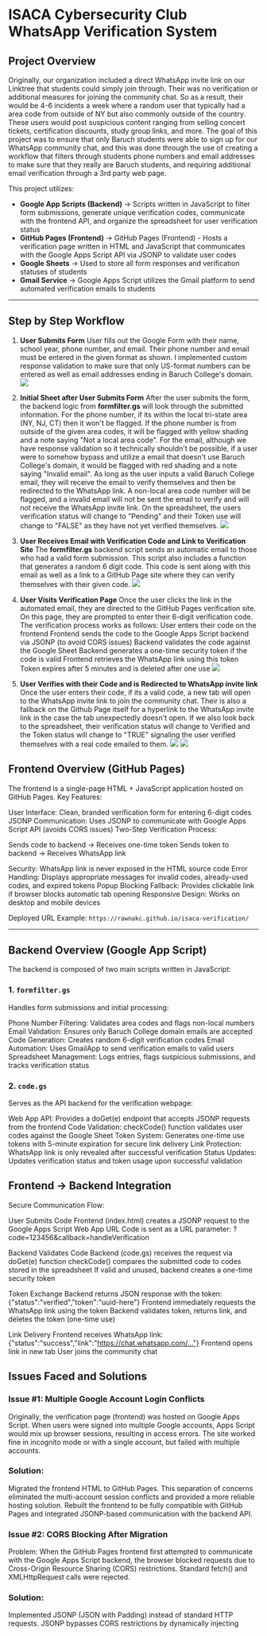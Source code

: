 # ISACA Cybersecurity Club WhatsApp Verification System   

## Project Overview
Originally, our organization included a  direct WhatsApp invite link on our Linktree that students could simply join through. Their was no verification or additional measures for joining the community chat. 
So as a result, their would be 4-6 incidents a week where a random user that typically had a area code from outside of NY but also commonly outside of the country. These users would post suspicious content ranging from selling concert tickets, certification discounts, study group links, and more.
The goal of this project was to ensure that only Baruch students were able to sign up for our WhatsApp community chat, and this was done through the use of creating a workflow that filters through students phone numbers and email addresses to make sure that they really are Baruch students, and requiring additional email verification through a 3rd party web page.

This project utilizes:
- **Google App Scripts (Backend)** -> Scripts written in JavaScript to filter form submissions, generate unique verification codes, communicate with the frontend API, and organize the spreadsheet for user verification status
- **GitHub Pages (Frontend)** -> GitHub Pages (Frontend) - Hosts a verification page written in HTML and JavaScript that communicates with the Google Apps Script API via JSONP to validate user codes
- **Google Sheets** -> Used to store all form responses and verification statuses of students
- **Gmail Service** -> Google Apps Script utilizes the Gmail platform to send automated verification emails to students
---

## Step by Step Workflow 

1. **User Submits Form**
   User fills out the Google Form with their name, school year, phone number, and email. Their phone number and email must be entered in the given format as shown. I implemented custom response validation to make sure that only US-format numbers can be entered as well as email addresses ending in Baruch College's domain.
    ![](formquestions.png)

2. **Initial Sheet after User Submits Form**
   After the user submits the form, the backend logic from **formfilter.gs** will look through the submitted information.
   For the phone number, if its within the local tri-state area (NY, NJ, CT) then it won't be flagged. If the phone number is from outside of the given area codes, it will be flagged with yellow shading and a note saying "Not a local area code".
   For the email, although we have response validation so it technically shouldn't be possible, if a user were to somehow bypass and utilize a email that doesn't use Baruch College's domain, it would be flagged with red shading and a note saying "Invalid email".
   As long as the user inputs a valid Baruch College email, they will receive the email to verify themselves and then be redirected to the WhatsApp link. A non-local area code number will be flagged, and a invalid email will not be sent the email to verify and will not receive the WhatsApp invite link.
   On the spreadsheet, the users verification status will change to "Pending" and their Token use will change to "FALSE" as they have not yet verified themselves.
    ![](initialsheet.png)

3. **User Receives Email with Verification Code and Link to Verification Site**
   The **formfilter.gs** backend script sends an automatic email to those who had a valid form submission. This script also includes a function that generates a random 6 digit code. This code is sent along with this email as well as a link to a GitHub Page site where they can verify themselves with their given code.
    ![](email.png)

4. **User Visits Verification Page**
   Once the user clicks the link in the automated email, they are directed to the GitHub Pages verification site. On this page, they are prompted to enter their 6-digit verification code.
The verification process works as follows:
User enters their code on the frontend
Frontend sends the code to the Google Apps Script backend via JSONP (to avoid CORS issues)
Backend validates the code against the Google Sheet
Backend generates a one-time security token if the code is valid
Frontend retrieves the WhatsApp link using this token
Token expires after 5 minutes and is deleted after one use
   ![](verificationpage.png)

5. **User Verifies with their Code and is Redirected to WhatsApp invite link**
   Once the user enters their code, if its a valid code, a new tab will open to the WhatsApp invite link to join the community chat. Their is also a fallback on the Github Page itself for a hyperlink to the WhatsApp invite link in the case the tab unexpectedly doesn't open.
   If we also look back to the spreadsheet, their verification status will change to Verified and the Token status will change to "TRUE" signaling the user verified themselves with a real code emailed to them.
    ![](whatsapptab.png)
    ![](endsheet.png)

## Frontend Overview (GitHub Pages) 

The frontend is a single-page HTML + JavaScript application hosted on GitHub Pages.
Key Features:

User Interface: Clean, branded verification form for entering 6-digit codes
JSONP Communication: Uses JSONP to communicate with Google Apps Script API (avoids CORS issues)
Two-Step Verification Process:

Sends code to backend → Receives one-time token
Sends token to backend → Receives WhatsApp link


Security: WhatsApp link is never exposed in the HTML source code
Error Handling: Displays appropriate messages for invalid codes, already-used codes, and expired tokens
Popup Blocking Fallback: Provides clickable link if browser blocks automatic tab opening
Responsive Design: Works on desktop and mobile devices

Deployed URL Example: 
`https://rawnakc.github.io/isaca-verification/`

---

## Backend Overview (Google App Script)

The backend is composed of two main scripts written in JavaScript: 

### 1. `formfilter.gs`
Handles form submissions and initial processing:

Phone Number Filtering: Validates area codes and flags non-local numbers
Email Validation: Ensures only Baruch College domain emails are accepted
Code Generation: Creates random 6-digit verification codes
Email Automation: Uses GmailApp to send verification emails to valid users
Spreadsheet Management: Logs entries, flags suspicious submissions, and tracks verification status

### 2. `code.gs`
Serves as the API backend for the verification webpage: 

Web App API: Provides a doGet(e) endpoint that accepts JSONP requests from the frontend
Code Validation: checkCode() function validates user codes against the Google Sheet
Token System: Generates one-time use tokens with 5-minute expiration for secure link delivery
Link Protection: WhatsApp link is only revealed after successful verification
Status Updates: Updates verification status and token usage upon successful validation

## Frontend -> Backend Integration 

Secure Communication Flow:

User Submits Code
Frontend (index.html) creates a JSONP request to the Google Apps Script Web App URL
Code is sent as a URL parameter: ?code=123456&callback=handleVerification

Backend Validates Code
Backend (code.gs) receives the request via doGet(e) function
checkCode() compares the submitted code to codes stored in the spreadsheet
If valid and unused, backend creates a one-time security token

Token Exchange
Backend returns JSON response with the token: {"status":"verified","token":"uuid-here"}
Frontend immediately requests the WhatsApp link using the token
Backend validates token, returns link, and deletes the token (one-time use)

Link Delivery
Frontend receives WhatsApp link: {"status":"success","link":"https://chat.whatsapp.com/..."}
Frontend opens link in new tab
User joins the community chat

## Issues Faced and Solutions
### Issue #1: Multiple Google Account Login Conflicts
Originally, the verification page (frontend) was hosted on Google Apps Script. When users were signed into multiple Google accounts, Apps Script would mix up browser sessions, resulting in access errors. The site worked fine in incognito mode or with a single account, but failed with multiple accounts.
### Solution:
Migrated the frontend HTML to GitHub Pages. This separation of concerns eliminated the multi-account session conflicts and provided a more reliable hosting solution. Rebuilt the frontend to be fully compatible with GitHub Pages and integrated JSONP-based communication with the backend API.

### Issue #2: CORS Blocking After Migration
Problem:
When the GitHub Pages frontend first attempted to communicate with the Google Apps Script backend, the browser blocked requests due to Cross-Origin Resource Sharing (CORS) restrictions. Standard fetch() and XMLHttpRequest calls were rejected.
### Solution:
Implemented JSONP (JSON with Padding) instead of standard HTTP requests. JSONP bypasses CORS restrictions by dynamically injecting <script> tags that load responses as JavaScript callbacks. The backend uses doGet(e) to handle JSONP requests and returns data wrapped in a callback function.

### Issue #3: WhatsApp Link Security Concerns
Problem:
If the WhatsApp link was included directly in the frontend HTML, anyone could inspect the page source and access the link without verification.
### Solution:
Implemented a two-step token-based verification system: Backend verifies the code and generates a one-time UUID token.Token is then stored in cache (5-minute expiration). Frontend receives only the token, not the WhatsApp link. Frontend immediately exchanges the token for the actual link. Backend deletes the token after use (one-time access)

This ensures the WhatsApp link is only accessible to users who successfully verify with a legitimate code, and tokens cannot be shared or reused.

## Setup Instructions
Prerequisites:

Google Account with access to Google Apps Script
GitHub account for hosting the frontend
Google Form connected to a Google Sheet

Backend Setup (Google Apps Script):
- Open Google Apps Script
- Go to your Google Sheet
- Click Extensions → Apps Script
- Add Scripts
- Create formfilter.gs for form processing
- Create code.gs for verification API

Configure Spreadsheet ID
- In code.gs, replace <YOUR_SPREADSHEET_ID> with your actual spreadsheet ID
- Find your spreadsheet ID in the URL: https://docs.google.com/spreadsheets/d/YOUR_ID_HERE/edit

Deploy Web App
- Click Deploy → New deployment
- Type: Web app
- Execute as: Me
- Who has access: Anyone
- Click Deploy and copy the deployment URL

Set Up Form Trigger
- Click Triggers (clock icon)
- Add trigger for formfilter.gs to run on form submission

Frontend Setup (GitHub Pages):
- Create Repository
- Create a new GitHub repository
- Add index.html to the repository

Update Script ID
- In index.html, replace <YOUR_SCRIPT_ID> with the ID from your deployment URL
- URL format: https://script.google.com/macros/s/YOUR_SCRIPT_ID/exec

Enable GitHub Pages
- Go to repository Settings → Pages
- Set source to main branch
- Save and note your GitHub Pages URL

Test the System
- Submit a test form
- Check email for verification code
- Visit GitHub Pages URL from email and enter code
- Verify WhatsApp link opens in new tab

